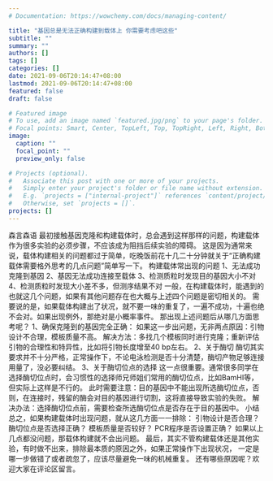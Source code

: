 ```yaml
---
# Documentation: https://wowchemy.com/docs/managing-content/

title: "基因总是无法正确构建到载体上 你需要考虑吧这些"
subtitle: ""
summary: ""
authors: []
tags: []
categories: []
date: 2021-09-06T20:14:47+08:00
lastmod: 2021-09-06T20:14:47+08:00
featured: false
draft: false

# Featured image
# To use, add an image named `featured.jpg/png` to your page's folder.
# Focal points: Smart, Center, TopLeft, Top, TopRight, Left, Right, BottomLeft, Bottom, BottomRight.
image:
  caption: ""
  focal_point: ""
  preview_only: false

# Projects (optional).
#   Associate this post with one or more of your projects.
#   Simply enter your project's folder or file name without extension.
#   E.g. `projects = ["internal-project"]` references `content/project/deep-learning/index.md`.
#   Otherwise, set `projects = []`.
projects: []
---
```

森言森语  最初接触基因克隆和构建载体时，总会遇到这样那样的问题，构建载体作为很多实验的必须步骤，不应该成为阻挡后续实验的障碍。
 这是因为通常来说，载体构建相关的问题都过于简单，吃晚饭前花十几二十分钟就关于“正确构建载体需要格外思考的几点问题”简单写一下。
 构建载体常出现的问题  1、无法成功克隆到基因  2、基因无法成功连接至载体  3、检测质粒时发现目的基因大小不对  4、检测质粒时发现大小差不多，但测序结果不对  一般，在构建载体时，能遇到的也就这几个问题，如果有其他问题存在也大概与上述四个问题是密切相关的。
 需要说的是，如果载体构建出了状况，就不要一味的重复了，一遍不成功，十遍也绝不会对。如果出现例外，那绝对是小概率事件。
 那出现上述问题后从哪几方面思考呢？
 1、确保克隆到的基因完全正确：  如果这一步出问题，无非两点原因：引物设计不合理，模板质量不高。
 解决方法：多找几个模板同时进行克隆；重新评估引物的合理性和特异性，比如将引物长度增至40 bp左右。
 2、关于酶切  酶切其实要求并不十分严格，正常操作下，不论电泳检测是否十分清楚，酶切产物足够连接用量了，没必要纠结。
 3、关于酶切位点的选择  这一点很重要。通常很多同学在选择酶切位点时，会习惯性的选择师兄师姐们常用的酶切位点，比如BamHI等，但实际上这样是不行的。
 此时需要注意：目的基因中不能出现所选酶切位点，否则，在连接时，残留的酶会对目的基因进行切割，这将直接导致实验的失败。
 解决办法：选择酶切位点前，需要检查所选酶切位点是否存在于目的基因中。
 小结  总之，如果构建载体时出现问题，就从这几方面一一排除：  引物设计是否合理？
 酶切位点是否选择正确？
 模板质量是否较好？
 PCR程序是否设置正确？
 如果以上几点都没问题，那载体构建就不会出问题。
 最后，其实不管构建载体还是其他实验，有时做不出来，排除最本质的原因之外，如果正常操作下出现状况，  一定是哪一步做错了或者疏忽了，应该尽量避免一味的机械重复。
 还有哪些原因呢？欢迎大家在评论区留言。
